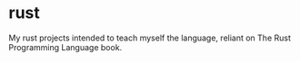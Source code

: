 # rust
My rust projects intended to teach myself the language, reliant on The Rust Programming Language book.
